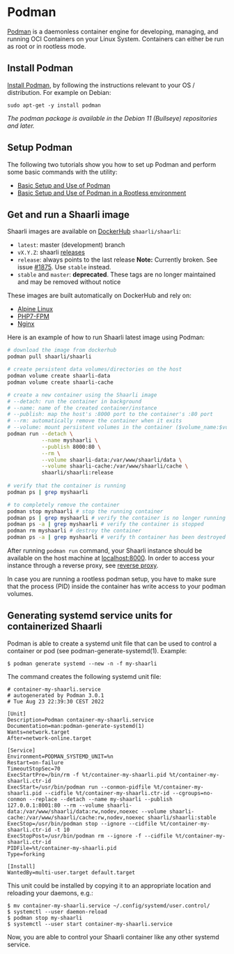 # Podman

[Podman](https://docs.podman.io/en/latest/) is a daemonless container engine for developing, managing, and running OCI Containers on your Linux System. Containers can either be run as root or in rootless mode.

## Install Podman

[Install Podman](https://podman.io/getting-started/installation), by following the instructions relevant to your OS / distribution. For example on Debian:

~~~
sudo apt-get -y install podman
~~~

*The podman package is available in the Debian 11 (Bullseye) repositories and later.*

## Setup Podman

The following two tutorials show you how to set up Podman and perform some basic commands with the utility:

 * [Basic Setup and Use of Podman](https://github.com/containers/podman/blob/main/docs/tutorials/podman_tutorial.md)
 * [Basic Setup and Use of Podman in a Rootless environment](https://github.com/containers/podman/blob/main/docs/tutorials/rootless_tutorial.md)

## Get and run a Shaarli image

Shaarli images are available on [DockerHub](https://hub.docker.com/r/shaarli/shaarli/) `shaarli/shaarli`:

- `latest`: master (development) branch
- `vX.Y.Z`: shaarli [releases](https://github.com/shaarli/Shaarli/releases)
- `release`: always points to the last release **Note:** Currently broken. See issue [#1875](https://github.com/shaarli/Shaarli/issues/1875). Use `stable` instead.
- `stable` and `master`: **deprecated**. These tags are no longer maintained and may be removed without notice

These images are built automatically on DockerHub and rely on:

- [Alpine Linux](https://www.alpinelinux.org/)
- [PHP7-FPM](http://php-fpm.org/)
- [Nginx](http://nginx.org/)

Here is an example of how to run Shaarli latest image using Podman:

```bash
# download the image from dockerhub
podman pull shaarli/shaarli

# create persistent data volumes/directories on the host
podman volume create shaarli-data
podman volume create shaarli-cache

# create a new container using the Shaarli image
# --detach: run the container in background
# --name: name of the created container/instance
# --publish: map the host's :8000 port to the container's :80 port
# --rm: automatically remove the container when it exits
# --volume: mount persistent volumes in the container ($volume_name:$volume_mountpoint)
podman run --detach \
           --name myshaarli \
           --publish 8000:80 \
           --rm \
           --volume shaarli-data:/var/www/shaarli/data \
           --volume shaarli-cache:/var/www/shaarli/cache \
           shaarli/shaarli:release
           
# verify that the container is running
podman ps | grep myshaarli

# to completely remove the container
podman stop myshaarli # stop the running container
podman ps | grep myshaarli # verify the container is no longer running
podman ps -a | grep myshaarli # verify the container is stopped
podman rm myshaarli # destroy the container
podman ps -a | grep myshaarli # verify th container has been destroyed
```

After running `podman run` command, your Shaarli instance should be available on the host machine at [localhost:8000](http://localhost:8000/). In order to access your instance through a reverse proxy, see [reverse proxy](https://shaarli.readthedocs.io/en/master/Reverse-proxy/).

In case you are running a rootless podman setup, you have to make sure that the process (PID) inside the container has write access to your podman volumes.

## Generating systemd service units for containerized Shaarli

Podman is able to create a systemd unit file that can be used to control a container or pod (see podman-generate-systemd(1). Example:

~~~
$ podman generate systemd --new -n -f my-shaarli
~~~

The command creates the following systemd unit file:

~~~
# container-my-shaarli.service
# autogenerated by Podman 3.0.1
# Tue Aug 23 22:39:30 CEST 2022

[Unit]
Description=Podman container-my-shaarli.service
Documentation=man:podman-generate-systemd(1)
Wants=network.target
After=network-online.target

[Service]
Environment=PODMAN_SYSTEMD_UNIT=%n
Restart=on-failure
TimeoutStopSec=70
ExecStartPre=/bin/rm -f %t/container-my-shaarli.pid %t/container-my-shaarli.ctr-id
ExecStart=/usr/bin/podman run --conmon-pidfile %t/container-my-shaarli.pid --cidfile %t/container-my-shaarli.ctr-id --cgroups=no-conmon --replace --detach --name my-shaarli --publish 127.0.0.1:8001:80 --rm --volume shaarli-data:/var/www/shaarli/data:rw,nodev,noexec --volume shaarli-cache:/var/www/shaarli/cache:rw,nodev,noexec shaarli/shaarli:stable
ExecStop=/usr/bin/podman stop --ignore --cidfile %t/container-my-shaarli.ctr-id -t 10
ExecStopPost=/usr/bin/podman rm --ignore -f --cidfile %t/container-my-shaarli.ctr-id
PIDFile=%t/container-my-shaarli.pid
Type=forking

[Install]
WantedBy=multi-user.target default.target
~~~

This unit could be installed by copying it to an appropriate location and reloading your daemons, e.g.:

~~~
$ mv container-my-shaarli.service ~/.config/systemd/user.control/
$ systemctl --user daemon-reload
$ podman stop my-shaarli
$ systemctl --user start container-my-shaarli.service
~~~

Now, you are able to control your Shaarli container like any other systemd service.
